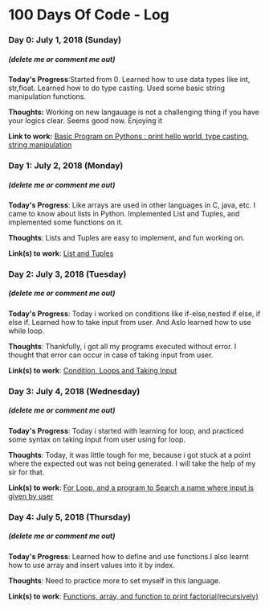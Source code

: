# 100 Days Of Code - Log

### Day 0: July 1, 2018 (Sunday)
##### (delete me or comment me out)

**Today's Progress**:Started from 0. Learned how to use data types like int, str,float. Learned how to do type casting. Used some basic string manipulation  functions.

**Thoughts:** Working on new langauage is not a challenging thing if you have your logics clear. Seems good now. Enjoying it

**Link to work:** [Basic Program on Pythons : print hello world, type casting, string manipulation](https://github.com/bhanurangani/code-days-ml-code100/tree/master/code/day-0)

### Day 1: July 2, 2018 (Monday)
##### (delete me or comment me out)

**Today's Progress**: Like arrays are used in other languages in C, java, etc. I came to know about lists in Python. Implemented List and Tuples, and implemented some functions on it.

**Thoughts**: Lists and Tuples are easy to implement, and fun working on.

**Link(s) to work**: [List and Tuples](https://github.com/bhanurangani/code-days-ml-code100/tree/master/code/day-1)

### Day 2: July 3, 2018 (Tuesday)
##### (delete me or comment me out)

**Today's Progress**: Today i worked on conditions like if-else,nested if else, if else if. Learned how to take input from user. And Aslo learned how to use while loop.

**Thoughts**: Thankfully, i got all my programs executed without error. I thought that error can occur in case of taking input from user.

**Link(s) to work**: [Condition, Loops and Taking Input](https://github.com/bhanurangani/code-days-ml-code100/tree/master/code/day-2)

### Day 3: July 4, 2018 (Wednesday)
##### (delete me or comment me out)

**Today's Progress**: Today i started with learning for loop, and practiced some syntax on taking input from user using for loop.

**Thoughts**: Today, it was little tough for me, because i got stuck at a point where the expected out was not being generated. I will take the help of my sir for that.

**Link(s) to work**: [For Loop, and a program to Search a name where input is given by user](https://github.com/bhanurangani/code-days-ml-code100/tree/master/code/day-3)

### Day 4: July 5, 2018 (Thursday)
##### (delete me or comment me out)

**Today's Progress**: Learned how to define and use functions.I also learnt how to use array and insert values into it by index.

**Thoughts**: Need to practice more to set myself in this language.

**Link(s) to work**: [Functions, array, and function to print factorial(recursively)](https://github.com/bhanurangani/code-days-ml-code100/tree/master/code/day-4)
